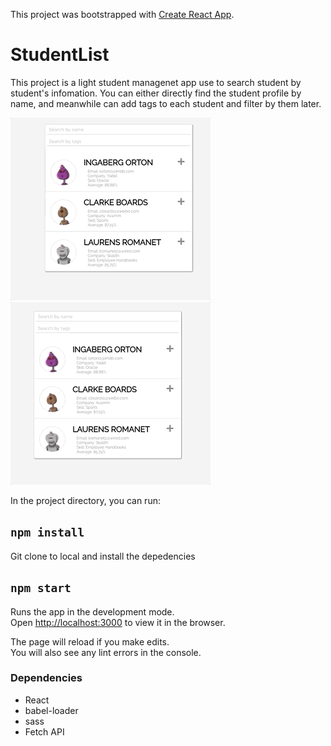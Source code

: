 This project was bootstrapped with [Create React App](https://github.com/facebook/create-react-app).

# StudentList

This project is a light student managenet app use to search student by student's infomation. You can either directly find the student profile by name, and meanwhile can add tags to each student and filter by them later.

![Search by names](./Docs/search-name.gif)
![Add and search by tags](./Docs/search-tag.gif)

In the project directory, you can run:

## `npm install`

Git clone to local and install the depedencies

## `npm start`

Runs the app in the development mode.<br>
Open [http://localhost:3000](http://localhost:3000) to view it in the browser.

The page will reload if you make edits.<br>
You will also see any lint errors in the console.

### Dependencies

-   React
-   babel-loader
-   sass
-   Fetch API
